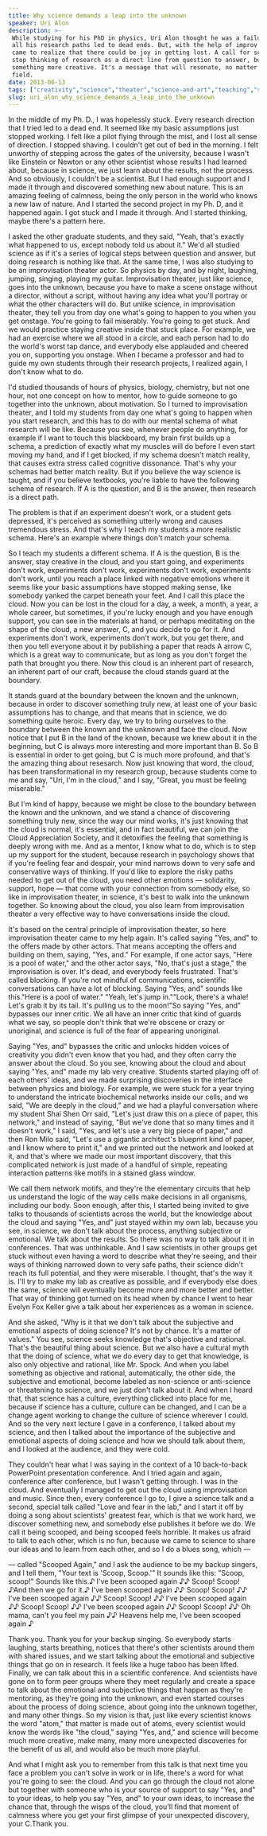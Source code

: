 ```yaml
---
title: Why science demands a leap into the unknown
speaker: Uri Alon
description: >-
 While studying for his PhD in physics, Uri Alon thought he was a failure because
 all his research paths led to dead ends. But, with the help of improv theater, he
 came to realize that there could be joy in getting lost. A call for scientists to
 stop thinking of research as a direct line from question to answer, but as
 something more creative. It's a message that will resonate, no matter what your
 field.
date: 2013-06-13
tags: ["creativity","science","theater","science-and-art","teaching","social-change","medical-research"]
slug: uri_alon_why_science_demands_a_leap_into_the_unknown
---
```


In the middle of my Ph. D., I was hopelessly stuck. Every research direction that I tried
led to a dead end. It seemed like my basic assumptions just stopped working. I felt like a
pilot flying through the mist, and I lost all sense of direction. I stopped shaving. I
couldn't get out of bed in the morning. I felt unworthy of stepping across the gates of
the university, because I wasn't like Einstein or Newton or any other scientist whose
results I had learned about, because in science, we just learn about the results, not the
process. And so obviously, I couldn't be a scientist. But I had enough support and I made
it through and discovered something new about nature. This is an amazing feeling of
calmness, being the only person in the world who knows a new law of nature. And I started
the second project in my Ph. D, and it happened again. I got stuck and I made it through.
And I started thinking, maybe there's a pattern here.

I asked the other graduate students, and they said, "Yeah, that's exactly what happened to
us, except nobody told us about it." We'd all studied science as if it's a series of
logical steps between question and answer, but doing research is nothing like that. At the
same time, I was also studying to be an improvisation theater actor. So physics by day,
and by night, laughing, jumping, singing, playing my guitar. Improvisation theater, just
like science, goes into the unknown, because you have to make a scene onstage without a
director, without a script, without having any idea what you'll portray or what the other
characters will do. But unlike science, in improvisation theater, they tell you from day
one what's going to happen to you when you get onstage. You're going to fail miserably.
You're going to get stuck. And we would practice staying creative inside that stuck place.
For example, we had an exercise where we all stood in a circle, and each person had to do
the world's worst tap dance, and everybody else applauded and cheered you on, supporting
you onstage. When I became a professor and had to guide my own students through their
research projects, I realized again, I don't know what to do.

I'd studied thousands of hours of physics, biology, chemistry, but not one hour, not one
concept on how to mentor, how to guide someone to go together into the unknown, about
motivation. So I turned to improvisation theater, and I told my students from day one
what's going to happen when you start research, and this has to do with our mental schema
of what research will be like. Because you see, whenever people do anything, for example
if I want to touch this blackboard, my brain first builds up a schema, a prediction of
exactly what my muscles will do before I even start moving my hand, and if I get blocked,
if my schema doesn't match reality, that causes extra stress called cognitive dissonance.
That's why your schemas had better match reality. But if you believe the way science is
taught, and if you believe textbooks, you're liable to have the following schema of
research. If A is the question, and B is the answer, then research is a direct
path.

The problem is that if an experiment doesn't work, or a student gets depressed, it's
perceived as something utterly wrong and causes tremendous stress. And that's why I teach
my students a more realistic schema. Here's an example where things don't match your
schema. 

So I teach my students a different schema. If A is the question, B is the answer, stay
creative in the cloud, and you start going, and experiments don't work, experiments don't
work, experiments don't work, experiments don't work, until you reach a place linked with
negative emotions where it seems like your basic assumptions have stopped making sense,
like somebody yanked the carpet beneath your feet. And I call this place the cloud. Now
you can be lost in the cloud for a day, a week, a month, a year, a whole career, but
sometimes, if you're lucky enough and you have enough support, you can see in the
materials at hand, or perhaps meditating on the shape of the cloud, a new answer, C, and
you decide to go for it. And experiments don't work, experiments don't work, but you get
there, and then you tell everyone about it by publishing a paper that reads A arrow C,
which is a great way to communicate, but as long as you don't forget the path that brought
you there. Now this cloud is an inherent part of research, an inherent part of our craft,
because the cloud stands guard at the boundary.

It stands guard at the boundary between the known and the unknown, because in order to
discover something truly new, at least one of your basic assumptions has to change, and
that means that in science, we do something quite heroic. Every day, we try to bring
ourselves to the boundary between the known and the unknown and face the cloud. Now notice
that I put B in the land of the known, because we knew about it in the beginning, but C is
always more interesting and more important than B. So B is essential in order to get
going, but C is much more profound, and that's the amazing thing about resesarch. Now just
knowing that word, the cloud, has been transformational in my research group, because
students come to me and say, "Uri, I'm in the cloud," and I say, "Great, you must be
feeling miserable." 

But I'm kind of happy, because we might be close to the boundary between the known and the
unknown, and we stand a chance of discovering something truly new, since the way our mind
works, it's just knowing that the cloud is normal, it's essential, and in fact beautiful,
we can join the Cloud Appreciation Society, and it detoxifies the feeling that something
is deeply wrong with me. And as a mentor, I know what to do, which is to step up my
support for the student, because research in psychology shows that if you're feeling fear
and despair, your mind narrows down to very safe and conservative ways of thinking. If
you'd like to explore the risky paths needed to get out of the cloud, you need other
emotions — solidarity, support, hope — that come with your connection from somebody else,
so like in improvisation theater, in science, it's best to walk into the unknown
together. So knowing about the cloud, you also learn from improvisation theater a very
effective way to have conversations inside the cloud.

It's based on the central principle of improvisation theater, so here improvisation
theater came to my help again. It's called saying "Yes, and" to the offers made by other
actors. That means accepting the offers and building on them, saying, "Yes, and." For
example, if one actor says, "Here is a pool of water," and the other actor says, "No,
that's just a stage," the improvisation is over. It's dead, and everybody feels
frustrated. That's called blocking. If you're not mindful of communications, scientific
conversations can have a lot of blocking. Saying "Yes, and" sounds like this."Here is a
pool of water." "Yeah, let's jump in.""Look, there's a whale! Let's grab it by its tail.
It's pulling us to the moon!"So saying "Yes, and" bypasses our inner critic. We all have
an inner critic that kind of guards what we say, so people don't think that we're obscene
or crazy or unoriginal, and science is full of the fear of appearing unoriginal.

Saying "Yes, and" bypasses the critic and unlocks hidden voices of creativity you didn't
even know that you had, and they often carry the answer about the cloud. So you see,
knowing about the cloud and about saying "Yes, and" made my lab very creative. Students
started playing off of each others' ideas, and we made surprising discoveries in the
interface between physics and biology. For example, we were stuck for a year trying to
understand the intricate biochemical networks inside our cells, and we said, "We are
deeply in the cloud," and we had a playful conversation where my student Shai Shen Orr
said, "Let's just draw this on a piece of paper, this network," and instead of saying,
"But we've done that so many times and it doesn't work," I said, "Yes, and let's use a
very big piece of paper," and then Ron Milo said, "Let's use a gigantic architect's
blueprint kind of paper, and I know where to print it," and we printed out the network and
looked at it, and that's where we made our most important discovery, that this complicated
network is just made of a handful of simple, repeating interaction patterns like motifs in
a stained glass window.

We call them network motifs, and they're the elementary circuits that help us understand
the logic of the way cells make decisions in all organisms, including our body. Soon
enough, after this, I started being invited to give talks to thousands of scientists
across the world, but the knowledge about the cloud and saying "Yes, and" just stayed
within my own lab, because you see, in science, we don't talk about the process, anything
subjective or emotional. We talk about the results. So there was no way to talk about it
in conferences. That was unthinkable. And I saw scientists in other groups get stuck
without even having a word to describe what they're seeing, and their ways of thinking
narrowed down to very safe paths, their science didn't reach its full potential, and they
were miserable. I thought, that's the way it is. I'll try to make my lab as creative as
possible, and if everybody else does the same, science will eventually become more and
more better and better. That way of thinking got turned on its head when by chance I went
to hear Evelyn Fox Keller give a talk about her experiences as a woman in
science.

And she asked, "Why is it that we don't talk about the subjective and emotional aspects of
doing science? It's not by chance. It's a matter of values." You see, science seeks
knowledge that's objective and rational. That's the beautiful thing about science. But we
also have a cultural myth that the doing of science, what we do every day to get that
knowledge, is also only objective and rational, like Mr. Spock. And when you label
something as objective and rational, automatically, the other side, the subjective and
emotional, become labeled as non-science or anti-science or threatening to science, and we
just don't talk about it. And when I heard that, that science has a culture, everything
clicked into place for me, because if science has a culture, culture can be changed, and I
can be a change agent working to change the culture of science wherever I could. And so
the very next lecture I gave in a conference, I talked about my science, and then I talked
about the importance of the subjective and emotional aspects of doing science and how we
should talk about them, and I looked at the audience, and they were cold.

They couldn't hear what I was saying in the context of a 10 back-to-back PowerPoint
presentation conference. And I tried again and again, conference after conference, but I
wasn't getting through. I was in the cloud. And eventually I managed to get out the cloud
using improvisation and music. Since then, every conference I go to, I give a science talk
and a second, special talk called "Love and fear in the lab," and I start it off by doing
a song about scientists' greatest fear, which is that we work hard, we discover something
new, and somebody else publishes it before we do. We call it being scooped, and being
scooped feels horrible. It makes us afraid to talk to each other, which is no fun, because
we came to science to share our ideas and to learn from each other, and so I do a blues
song, which — 

— called "Scooped Again," and I ask the audience to be my backup singers, and I tell them,
"Your text is 'Scoop, Scoop.'" It sounds like this: "Scoop, scoop!" Sounds like this.♪
I've been scooped again ♪♪ Scoop! Scoop! ♪And then we go for it.♪ I've been scooped again
♪♪ Scoop! Scoop! ♪♪ I've been scooped again ♪♪ Scoop! Scoop! ♪♪ I've been scooped again ♪♪
Scoop! Scoop! ♪♪ I've been scooped again ♪♪ Scoop! Scoop! ♪♪ Oh mama, can't you feel my
pain ♪♪ Heavens help me, I've been scooped again ♪ 

Thank you. Thank you for your backup singing. So everybody starts laughing, starts
breathing, notices that there's other scientists around them with shared issues, and we
start talking about the emotional and subjective things that go on in research. It feels
like a huge taboo has been lifted. Finally, we can talk about this in a scientific
conference. And scientists have gone on to form peer groups where they meet regularly and
create a space to talk about the emotional and subjective things that happen as they're
mentoring, as they're going into the unknown, and even started courses about the process
of doing science, about going into the unknown together, and many other things. So my
vision is that, just like every scientist knows the word "atom," that matter is made out
of atoms, every scientist would know the words like "the cloud," saying "Yes, and," and
science will become much more creative, make many, many more unexpected discoveries for
the benefit of us all, and would also be much more playful.

And what I might ask you to remember from this talk is that next time you face a problem
you can't solve in work or in life, there's a word for what you're going to see: the
cloud. And you can go through the cloud not alone but together with someone who is your
source of support to say "Yes, and" to your ideas, to help you say "Yes, and" to your own
ideas, to increase the chance that, through the wisps of the cloud, you'll find that
moment of calmness where you get your first glimpse of your unexpected discovery, your
C.Thank you.

<!--
ad_duration=3.33
comment_count=82
event="TEDGlobal 2013"
external_start_time=0
has_talk_citation=0
intro_duration=11.82
is_subtitle_required="False"
is_talk_featured="True"
language="en"
language_swap="False"
native_language="en"
number_of_related_talks=6
number_of_speakers=1
number_of_subtitled_videos=23
number_of_tags=7
number_of_talk_download_languages=24
number_of_talk_more_resources=0
number_of_talk_recommendations=1
number_of_talks_take_actions=0
post_ad_duration=0.83
published_timestamp="2014-06-12 15:05:26"
recording_date="2013-06-13"
speaker_description="Biologist"
speaker_is_published=1
speaker_name="Uri Alon"
talk_more_resources=[]
talk_name="Why science demands a leap into the unknown"
talks_tags=["creativity","science","theater","science-and-art","teaching","social-change","medical-research"]
talks_take_action=[]
url_audio="https://download.ted.com/talks/UriAlon_2013G.mp3?apikey=acme-roadrunner"
url_photo_speaker="https://pe.tedcdn.com/images/ted/f1948f1cf39bc8044b6e23d0f997d5c55755f1b0_254x191.jpg"
url_photo_talk="https://pe.tedcdn.com/images/ted/cf7d29a98470c8576d76fb122b9433596d3495b8_2400x1800.jpg"
url_webpage="https://www.ted.com/talks/uri_alon_why_science_demands_a_leap_into_the_unknown"
video_type_name="TED Stage Talk"
-->